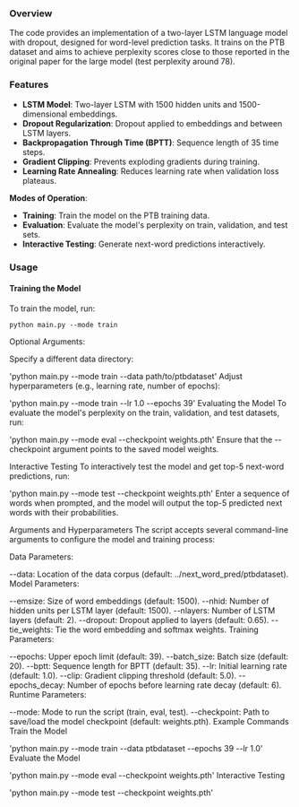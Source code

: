 ### Overview
The code provides an implementation of a two-layer LSTM language model with dropout, designed for word-level prediction tasks. It trains on the PTB dataset and aims to achieve perplexity scores close to those reported in the original paper for the large model (test perplexity around 78).

### Features
- **LSTM Model**: Two-layer LSTM with 1500 hidden units and 1500-dimensional embeddings.
- **Dropout Regularization**: Dropout applied to embeddings and between LSTM layers.
- **Backpropagation Through Time (BPTT)**: Sequence length of 35 time steps.
- **Gradient Clipping**: Prevents exploding gradients during training.
- **Learning Rate Annealing**: Reduces learning rate when validation loss plateaus.

**Modes of Operation**:
- **Training**: Train the model on the PTB training data.
- **Evaluation**: Evaluate the model's perplexity on train, validation, and test sets.
- **Interactive Testing**: Generate next-word predictions interactively.

### Usage

#### Training the Model
To train the model, run:

```
python main.py --mode train
```
Optional Arguments:

Specify a different data directory:

'python main.py --mode train --data path/to/ptbdataset'
Adjust hyperparameters (e.g., learning rate, number of epochs):


'python main.py --mode train --lr 1.0 --epochs 39'
Evaluating the Model
To evaluate the model's perplexity on the train, validation, and test datasets, run:


'python main.py --mode eval --checkpoint weights.pth'
Ensure that the --checkpoint argument points to the saved model weights.

Interactive Testing
To interactively test the model and get top-5 next-word predictions, run:


'python main.py --mode test --checkpoint weights.pth'
Enter a sequence of words when prompted, and the model will output the top-5 predicted next words with their probabilities.

Arguments and Hyperparameters
The script accepts several command-line arguments to configure the model and training process:

Data Parameters:

--data: Location of the data corpus (default: ../next_word_pred/ptbdataset).
Model Parameters:

--emsize: Size of word embeddings (default: 1500).
--nhid: Number of hidden units per LSTM layer (default: 1500).
--nlayers: Number of LSTM layers (default: 2).
--dropout: Dropout applied to layers (default: 0.65).
--tie_weights: Tie the word embedding and softmax weights.
Training Parameters:

--epochs: Upper epoch limit (default: 39).
--batch_size: Batch size (default: 20).
--bptt: Sequence length for BPTT (default: 35).
--lr: Initial learning rate (default: 1.0).
--clip: Gradient clipping threshold (default: 5.0).
--epochs_decay: Number of epochs before learning rate decay (default: 6).
Runtime Parameters:

--mode: Mode to run the script (train, eval, test).
--checkpoint: Path to save/load the model checkpoint (default: weights.pth).
Example Commands
Train the Model


'python main.py --mode train --data ptbdataset --epochs 39 --lr 1.0'
Evaluate the Model

'python main.py --mode eval --checkpoint weights.pth'
Interactive Testing

'python main.py --mode test --checkpoint weights.pth'
